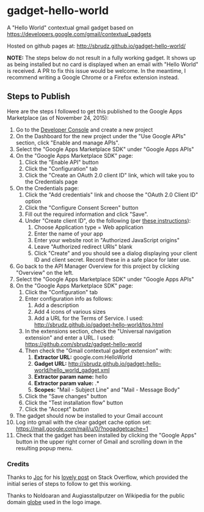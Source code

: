 # gadget-hello-world
A "Hello World" contextual gmail gadget based on https://developers.google.com/gmail/contextual_gadgets

Hosted on github pages at: http://sbrudz.github.io/gadget-hello-world/

**NOTE:** The steps below do not result in a fully working gadget.  It shows up as being installed but no card is displayed when an email with "Hello World" is received.  A PR to fix this issue would be welcome.  In the meantime, I recommend writing a Google Chrome or a Firefox extension instead.

## Steps to Publish

Here are the steps I followed to get this published to the Google Apps Marketplace (as of November 24, 2015):

1. Go to the [Developer Console](https://console.developers.google.com/) and create a new project
1. On the Dashboard for the new project under the "Use Google APIs" section, click "Enable and manage APIs".
1. Select the "Google Apps Marketplace SDK" under "Google Apps APIs"
1. On the "Google Apps Marketplace SDK" page:
   1. Click the "Enable API" button
   1. Click the "Configuration" tab
   1. Click the "Create an OAuth 2.0 client ID" link, which will take you to the Credentials page
1. On the Credentials page:
   1. Click the "Add credentials" link and choose the "OAuth 2.0 Client ID" option
   1. Click the "Configure Consent Screen" button
   1. Fill out the required information and click "Save".
   1. Under "Create client ID", do the following (per [these instructions](https://developers.google.com/api-client-library/javascript/start/start-js)):
      1. Choose Application type = Web application
      1. Enter the name of your app
      1. Enter your website root in "Authorized JavaScript origins"
      1. Leave "Authorized redirect URIs" blank
      1. Click "Create" and you should see a dialog displaying your client ID and client secret.  Record these in a safe place for later use.
1. Go back to the API Manager Overview for this project by clicking "Overview" on the left.
1. Select the "Google Apps Marketplace SDK" under "Google Apps APIs"
1. On the "Google Apps Marketplace SDK" page:
   1. Click the "Configuration" tab
   1. Enter configuration info as follows:
      1. Add a description
      1. Add 4 icons of various sizes
      1. Add a URL for the Terms of Service.  I used: http://sbrudz.github.io/gadget-hello-world/tos.html
   1. In the extensions section, check the "Universal navigation extension" and enter a URL.  I used: https://github.com/sbrudz/gadget-hello-world
   1. Then check the "Gmail contextual gadget extension" with:
      1. **Extractor URL:** google.com:HelloWorld
      1. **Gadget URL:** http://sbrudz.github.io/gadget-hello-world/hello_world_gadget.xml
      1. **Extractor param name:** hello
      1. **Extractor param value:** .*
      1. **Scopes:** "Mail - Subject Line" and "Mail - Message Body"
   1. Click the "Save changes" button
   1. Click the "Test installation flow" button
   1. Click the "Accept" button
1. The gadget should now be installed to your Gmail account
1. Log into gmail with the clear gadget cache option set: https://mail.google.com/mail/u/0/?nogadgetcache=1
1. Check that the gadget has been installed by clicking the "Google Apps" button in the upper right corner of Gmail and scrolling down in the resulting popup menu.


### Credits

Thanks to [Joc](http://stackoverflow.com/users/4265687/joc) for his [lovely post](http://stackoverflow.com/questions/29926796/gmail-contextual-gadget) on Stack Overflow, which provided the initial series of steps to follow to get this working.

Thanks to Noldoaran and Augiasstallputzer on Wikipedia for the public domain [globe](https://en.wikipedia.org/wiki/User:GorillaHunter/Sandbox#/media/File:Globe.png) used in the logo image.
